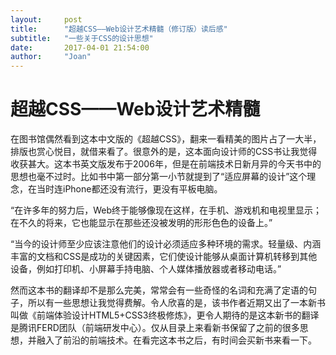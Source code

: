 ```yaml
---
layout:     post
title:      "超越CSS——Web设计艺术精髓（修订版）读后感"
subtitle:   "一些关于CSS的设计思想"
date:       2017-04-01 21:54:00
author:     "Joan"
---
```

# 超越CSS——Web设计艺术精髓

在图书馆偶然看到这本中文版的《超越CSS》，翻来一看精美的图片占了一大半，排版也赏心悦目，就借来看了。很意外的是，这本面向设计师的CSS书让我觉得收获甚大。这本书英文版发布于2006年，但是在前端技术日新月异的今天书中的思想也毫不过时。比如书中第一部分第一小节就提到了“适应屏幕的设计”这个理念，在当时连iPhone都还没有流行，更没有平板电脑。

“在许多年的努力后，Web终于能够像现在这样，在手机、游戏机和电视里显示；在不久的将来，它也能显示在那些还没被发明的形形色色的设备上。”

“当今的设计师至少应该注意他们的设计必须适应多种环境的需求。轻量级、内涵丰富的文档和CSS是成功的关键因素，它们使设计能够从桌面计算机转移到其他设备，例如打印机、小屏幕手持电脑、个人媒体播放器或者移动电话。”

然而这本书的翻译却不是那么完美，常常会有一些奇怪的名词和充满了定语的句子，所以有一些思想让我觉得费解。令人欣喜的是，该书作者近期又出了一本新书叫做《前端体验设计HTML5+CSS3终极修炼》，更令人期待的是这本新书的翻译是腾讯FERD团队（前端研发中心）。仅从目录上来看新书保留了之前的很多思想，并融入了前沿的前端技术。在看完这本书之后，有时间会买新书来看一下。

